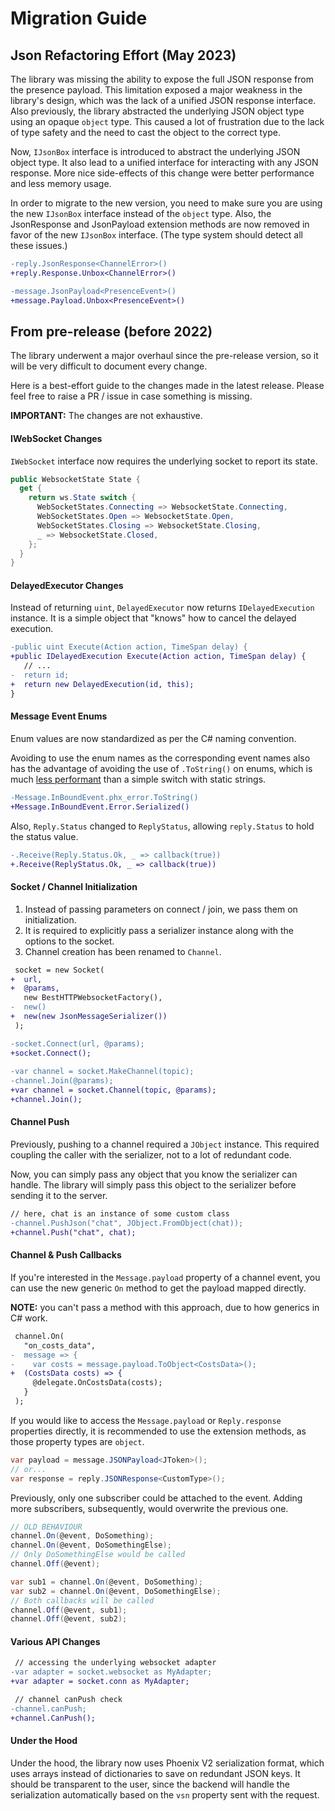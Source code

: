 
# Migration Guide

## Json Refactoring Effort (May 2023)

The library was missing the ability to expose the full JSON response from the presence payload. This limitation exposed a major weakness in the library's design, which was the lack of a unified JSON response interface.
Also previously, the library abstracted the underlying JSON object type using an opaque `object` type. This caused a lot of frustration due to the lack of type safety and the need to cast the object to the correct type.

Now, `IJsonBox` interface is introduced to abstract the underlying JSON object type. It also lead to a unified interface for interacting with any JSON response.
More nice side-effects of this change were better performance and less memory usage.

In order to migrate to the new version, you need to make sure you are using the new `IJsonBox` interface instead of the `object` type. 
Also, the JsonResponse and JsonPayload extension methods are now removed in favor of the new `IJsonBox` interface.
(The type system should detect all these issues.)

```diff
-reply.JsonResponse<ChannelError>()
+reply.Response.Unbox<ChannelError>()

-message.JsonPayload<PresenceEvent>()
+message.Payload.Unbox<PresenceEvent>()
```

## From pre-release (before 2022)

The library underwent a major overhaul since the pre-release version, so it will be very difficult to document every change.

Here is a best-effort guide to the changes made in the latest release. Please feel free to raise a PR / issue in case something is missing.

**IMPORTANT:** The changes are not exhaustive.

#### IWebSocket Changes

`IWebSocket` interface now requires the underlying socket to report its state.

```cs
public WebsocketState State {
  get {
    return ws.State switch {
      WebSocketStates.Connecting => WebsocketState.Connecting,
      WebSocketStates.Open => WebsocketState.Open,
      WebSocketStates.Closing => WebsocketState.Closing,
      _ => WebsocketState.Closed,
    };
  }
}
```

#### DelayedExecutor Changes

Instead of returning `uint`, `DelayedExecutor` now returns `IDelayedExecution` instance. It is a simple object that "knows" how to cancel the delayed execution.

```diff
-public uint Execute(Action action, TimeSpan delay) {
+public IDelayedExecution Execute(Action action, TimeSpan delay) {
   // ...
-  return id;
+  return new DelayedExecution(id, this);
}
```

#### Message Event Enums

Enum values are now standardized as per the C# naming convention.

Avoiding to use the enum names as the corresponding event names also has the advantage of avoiding the use of `.ToString()` on enums, which is much [less performant][enum-tostring-performance] than a simple switch with static strings.

```diff
-Message.InBoundEvent.phx_error.ToString()
+Message.InBoundEvent.Error.Serialized()
```

Also, `Reply.Status` changed to `ReplyStatus`, allowing `reply.Status` to hold the status value.

```diff
-.Receive(Reply.Status.Ok, _ => callback(true))
+.Receive(ReplyStatus.Ok, _ => callback(true))
```

#### Socket / Channel Initialization

1. Instead of passing parameters on connect / join, we pass them on initialization.
2. It is required to explicitly pass a serializer instance along with the options to the socket.
3. Channel creation has been renamed to `Channel`.

```diff
 socket = new Socket(
+  url,
+  @params,
   new BestHTTPWebsocketFactory(),
-  new()
+  new(new JsonMessageSerializer())
 );

-socket.Connect(url, @params);
+socket.Connect();
 
-var channel = socket.MakeChannel(topic);
-channel.Join(@params);
+var channel = socket.Channel(topic, @params);
+channel.Join();
```

#### Channel Push

Previously, pushing to a channel required a `JObject` instance. This required coupling the caller with the serializer, not to a lot of redundant code.

Now, you can simply pass any object that you know the serializer can handle. The library will simply pass this object to the serializer before sending it to the server.

```diff
// here, chat is an instance of some custom class
-channel.PushJson("chat", JObject.FromObject(chat));
+channel.Push("chat", chat);
```

#### Channel & Push Callbacks

If you're interested in the `Message.payload` property of a channel event, you can use the new generic `On` method to get the payload mapped directly.

**NOTE:** you can't pass a method with this approach, due to how generics in C# work.

```diff
 channel.On(
   "on_costs_data",
-  message => {
-    var costs = message.payload.ToObject<CostsData>();
+  (CostsData costs) => {
     @delegate.OnCostsData(costs);
   }
 );
```

If you would like to access the `Message.payload` or `Reply.response` properties directly, it is recommended to use the extension methods, as those property types are `object`.

```cs
var payload = message.JSONPayload<JToken>();
// or...
var response = reply.JSONResponse<CustomType>();
```

Previously, only one subscriber could be attached to the event. Adding more subscribers, subsequently, would overwrite the previous one.

```cs
// OLD BEHAVIOUR
channel.On(@event, DoSomething);
channel.On(@event, DoSomethingElse);
// Only DoSomethingElse would be called
channel.Off(@event);
```

```cs
var sub1 = channel.On(@event, DoSomething);
var sub2 = channel.On(@event, DoSomethingElse);
// Both callbacks will be called
channel.Off(@event, sub1);
channel.Off(@event, sub2);
```

#### Various API Changes

```diff
 // accessing the underlying websocket adapter
-var adapter = socket.websocket as MyAdapter;
+var adapter = socket.conn as MyAdapter;
```

```diff
 // channel canPush check
-channel.canPush;
+channel.CanPush();
```

#### Under the Hood

Under the hood, the library now uses Phoenix V2 serialization format, which uses arrays instead of dictionaries to save on redundant JSON keys. It should be transparent to the user, since the backend will handle the serialization automatically based on the `vsn` property sent with the request.

[enum-tostring-performance]: https://youtu.be/BoE5Y6Xkm6w
